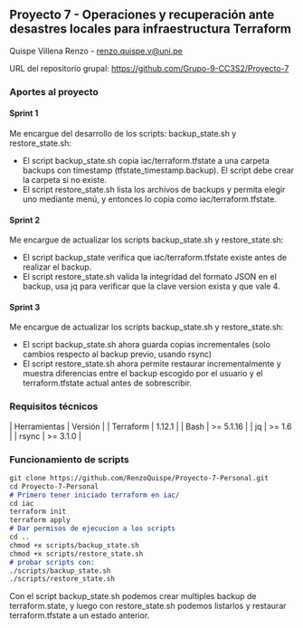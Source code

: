 ## Proyecto 7 - Operaciones y recuperación ante desastres locales para infraestructura Terraform

Quispe Villena Renzo - renzo.quispe.v@uni.pe

URL del repositorio grupal: https://github.com/Grupo-9-CC3S2/Proyecto-7

### Aportes al proyecto
#### Sprint 1
Me encargue del desarrollo de los scripts: backup_state.sh y restore_state.sh:
- El script backup_state.sh copia iac/terraform.tfstate a una carpeta backups con timestamp (tfstate_timestamp.backup). El script debe crear la carpeta si no existe.
- El script restore_state.sh lista los archivos de backups y permita elegir uno mediante menú, y entonces lo copia como iac/terraform.tfstate.
#### Sprint 2
Me encargue de actualizar los scripts backup_state.sh y restore_state.sh:
- El script backup_state verifica que iac/terraform.tfstate existe antes de realizar el backup.
- El script restore_state.sh valida la integridad del formato JSON en el backup, usa jq para verificar que la clave version exista y que vale 4.
#### Sprint 3
Me encargue de actualizar los scripts backup_state.sh y restore_state.sh:
- El script backup_state.sh ahora guarda copias incrementales (solo cambios respecto al backup previo, usando rsync)
- El script restore_state.sh ahora permite restaurar incrementalmente y muestra diferencias entre el backup escogido por el usuario y el terraform.tfstate actual antes de sobrescribir.

### Requisitos técnicos

| Herramientas | Versión       |
| Terraform    | 1.12.1        |
|    Bash      | >= 5.1.16     |
|     jq       | >= 1.6        |
|    rsync     | >= 3.1.0      |

### Funcionamiento de scripts
```markdown
git clone https://github.com/RenzoQuispe/Proyecto-7-Personal.git
cd Proyecto-7-Personal
# Primero tener iniciado terraform en iac/
cd iac
terraform init
terraform apply
# Dar permisos de ejecucion a los scripts
cd ..
chmod +x scripts/backup_state.sh
chmod +x scripts/restore_state.sh
# probar scripts con:   
./scripts/backup_state.sh
./scripts/restore_state.sh
```
Con el script backup_state.sh podemos crear multiples backup de terraform.state, y luego con restore_state.sh podemos listarlos y restaurar terraform.tfstate a un estado anterior.
